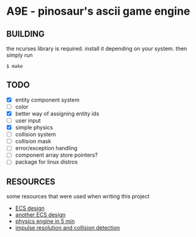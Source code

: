 
# A9E - pinosaur's ascii game engine

## BUILDING

the ncurses library is required. install it depending on your system. then simply run
```
$ make
```

## TODO
- [x] entity component system
- [ ] color
- [x] better way of assigning entity ids
- [ ] user input
- [x] simple physics
- [ ] collision system
- [ ] collision mask
- [ ] error/exception handling
- [ ] component array store pointers?
- [ ] package for linux distros

## RESOURCES

some resources that were used when writing this project
- [ECS design](https://austinmorlan.com/posts/entity_component_system/)
- [another ECS design](https://www.david-colson.com/2020/02/09/making-a-simple-ecs.html)
- [physics engine in 5 min](https://www.youtube.com/watch?v=-_IspRG548E)
- [impulse resolution and collision detection](https://gamedevelopment.tutsplus.com/tutorials/how-to-create-a-custom-2d-physics-engine-the-basics-and-impulse-resolution--gamedev-6331)


